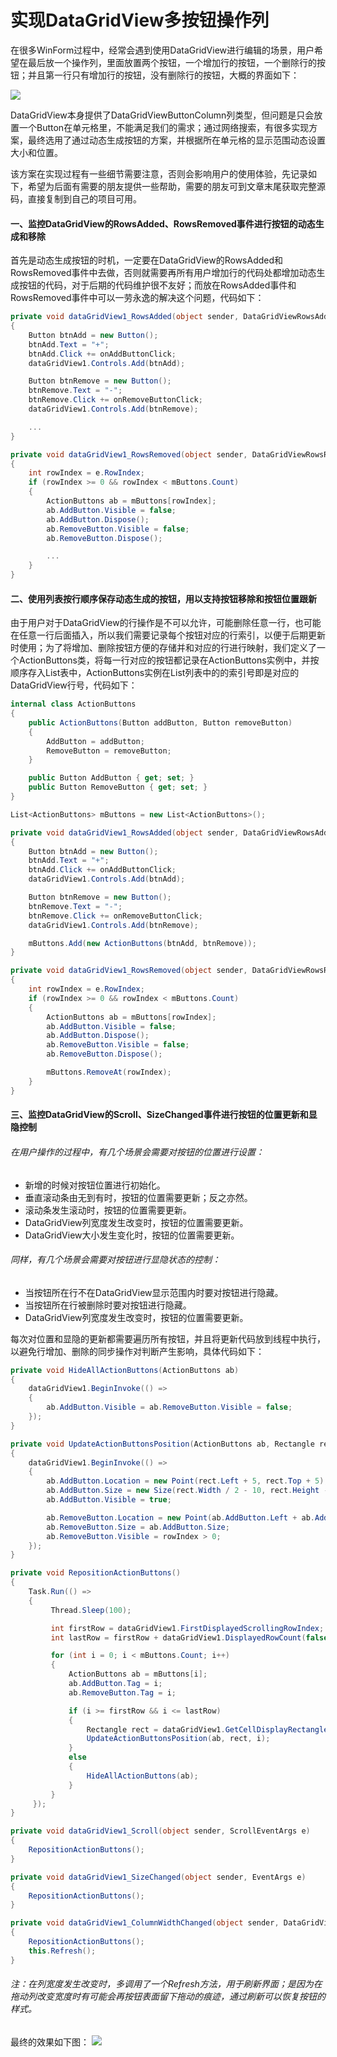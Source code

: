# 实现DataGridView多按钮操作列

在很多WinForm过程中，经常会遇到使用DataGridView进行编辑的场景，用户希望在最后放一个操作列，里面放置两个按钮，一个增加行的按钮，一个删除行的按钮；并且第一行只有增加行的按钮，没有删除行的按钮，大概的界面如下：

![]( http://res.dayuan.tech/images/datagridview01.png )

DataGridView本身提供了DataGridViewButtonColumn列类型，但问题是只会放置一个Button在单元格里，不能满足我们的需求；通过网络搜索，有很多实现方案，最终选用了通过动态生成按钮的方案，并根据所在单元格的显示范围动态设置大小和位置。

该方案在实现过程有一些细节需要注意，否则会影响用户的使用体验，先记录如下，希望为后面有需要的朋友提供一些帮助，需要的朋友可到文章末尾获取完整源码，直接复制到自己的项目可用。

#### 一、监控DataGridView的RowsAdded、RowsRemoved事件进行按钮的动态生成和移除

首先是动态生成按钮的时机，一定要在DataGridView的RowsAdded和RowsRemoved事件中去做，否则就需要再所有用户增加行的代码处都增加动态生成按钮的代码，对于后期的代码维护很不友好；而放在RowsAdded事件和RowsRemoved事件中可以一劳永逸的解决这个问题，代码如下：

```c#
private void dataGridView1_RowsAdded(object sender, DataGridViewRowsAddedEventArgs e)
{
	Button btnAdd = new Button();
	btnAdd.Text = "+";
	btnAdd.Click += onAddButtonClick;
	dataGridView1.Controls.Add(btnAdd);

	Button btnRemove = new Button();
	btnRemove.Text = "-";
	btnRemove.Click += onRemoveButtonClick;
	dataGridView1.Controls.Add(btnRemove);

	...
}

private void dataGridView1_RowsRemoved(object sender, DataGridViewRowsRemovedEventArgs e)
{
    int rowIndex = e.RowIndex;
	if (rowIndex >= 0 && rowIndex < mButtons.Count)
	{
		ActionButtons ab = mButtons[rowIndex];
		ab.AddButton.Visible = false;
		ab.AddButton.Dispose();
		ab.RemoveButton.Visible = false;
		ab.RemoveButton.Dispose();

		...
	}
}
```



#### 二、使用列表按行顺序保存动态生成的按钮，用以支持按钮移除和按钮位置跟新

由于用户对于DataGridView的行操作是不可以允许，可能删除任意一行，也可能在任意一行后面插入，所以我们需要记录每个按钮对应的行索引，以便于后期更新时使用；为了将增加、删除按钮方便的存储并和对应的行进行映射，我们定义了一个ActionButtons类，将每一行对应的按钮都记录在ActionButtons实例中，并按顺序存入List表中，ActionButtons实例在List列表中的的索引号即是对应的DataGridView行号，代码如下：

```c#
internal class ActionButtons
{
    public ActionButtons(Button addButton, Button removeButton)
    {
        AddButton = addButton;
        RemoveButton = removeButton;
    }

    public Button AddButton { get; set; }
    public Button RemoveButton { get; set; }
}

List<ActionButtons> mButtons = new List<ActionButtons>();

private void dataGridView1_RowsAdded(object sender, DataGridViewRowsAddedEventArgs e)
{
	Button btnAdd = new Button();
	btnAdd.Text = "+";
	btnAdd.Click += onAddButtonClick;
	dataGridView1.Controls.Add(btnAdd);

	Button btnRemove = new Button();
	btnRemove.Text = "-";
	btnRemove.Click += onRemoveButtonClick;
	dataGridView1.Controls.Add(btnRemove);

	mButtons.Add(new ActionButtons(btnAdd, btnRemove));
}

private void dataGridView1_RowsRemoved(object sender, DataGridViewRowsRemovedEventArgs e)
{
    int rowIndex = e.RowIndex;
	if (rowIndex >= 0 && rowIndex < mButtons.Count)
	{
		ActionButtons ab = mButtons[rowIndex];
		ab.AddButton.Visible = false;
		ab.AddButton.Dispose();
		ab.RemoveButton.Visible = false;
		ab.RemoveButton.Dispose();

		mButtons.RemoveAt(rowIndex);
	}
}
```



#### 三、监控DataGridView的Scroll、SizeChanged事件进行按钮的位置更新和显隐控制

###### 	在用户操作的过程中，有几个场景会需要对按钮的位置进行设置：

  - 新增的时候对按钮位置进行初始化。
  - 垂直滚动条由无到有时，按钮的位置需要更新；反之亦然。
  - 滚动条发生滚动时，按钮的位置需要更新。
  - DataGridView列宽度发生改变时，按钮的位置需要更新。
  - DataGridView大小发生变化时，按钮的位置需要更新。

###### 同样，有几个场景会需要对按钮进行显隐状态的控制：

- 当按钮所在行不在DataGridView显示范围内时要对按钮进行隐藏。
- 当按钮所在行被删除时要对按钮进行隐藏。
- DataGridView列宽度发生改变时，按钮的位置需要更新。

每次对位置和显隐的更新都需要遍历所有按钮，并且将更新代码放到线程中执行，以避免行增加、删除的同步操作对判断产生影响，具体代码如下：

```c#
private void HideAllActionButtons(ActionButtons ab)
{
    dataGridView1.BeginInvoke(() =>
    {
    	ab.AddButton.Visible = ab.RemoveButton.Visible = false;
    });
}

private void UpdateActionButtonsPosition(ActionButtons ab, Rectangle rect, int rowIndex)
{
    dataGridView1.BeginInvoke(() =>
    {
    	ab.AddButton.Location = new Point(rect.Left + 5, rect.Top + 5);
    	ab.AddButton.Size = new Size(rect.Width / 2 - 10, rect.Height - 10);
    	ab.AddButton.Visible = true;

    	ab.RemoveButton.Location = new Point(ab.AddButton.Left + ab.AddButton.Width + 5, rect.Top + 5);
    	ab.RemoveButton.Size = ab.AddButton.Size;
    	ab.RemoveButton.Visible = rowIndex > 0;
    });
}

private void RepositionActionButtons()
{
    Task.Run(() =>
    {
         Thread.Sleep(100);

         int firstRow = dataGridView1.FirstDisplayedScrollingRowIndex;
         int lastRow = firstRow + dataGridView1.DisplayedRowCount(false);

         for (int i = 0; i < mButtons.Count; i++)
         {
             ActionButtons ab = mButtons[i];
             ab.AddButton.Tag = i;
             ab.RemoveButton.Tag = i;

             if (i >= firstRow && i <= lastRow)
             {
                 Rectangle rect = dataGridView1.GetCellDisplayRectangle(btnColIndex, i, false);
                 UpdateActionButtonsPosition(ab, rect, i);
             }
             else
             {
                 HideAllActionButtons(ab);
             }
         }
     });
}

private void dataGridView1_Scroll(object sender, ScrollEventArgs e)
{
    RepositionActionButtons();
}

private void dataGridView1_SizeChanged(object sender, EventArgs e)
{
    RepositionActionButtons();
}

private void dataGridView1_ColumnWidthChanged(object sender, DataGridViewColumnEventArgs e)
{
    RepositionActionButtons();
    this.Refresh();
}

```

###### 注：在列宽度发生改变时，多调用了一个Refresh方法，用于刷新界面；是因为在拖动列改变宽度时有可能会再按钮表面留下拖动的痕迹，通过刷新可以恢复按钮的样式。

最终的效果如下图：
![]( http://res.dayuan.tech/images/datagridview02.png )


